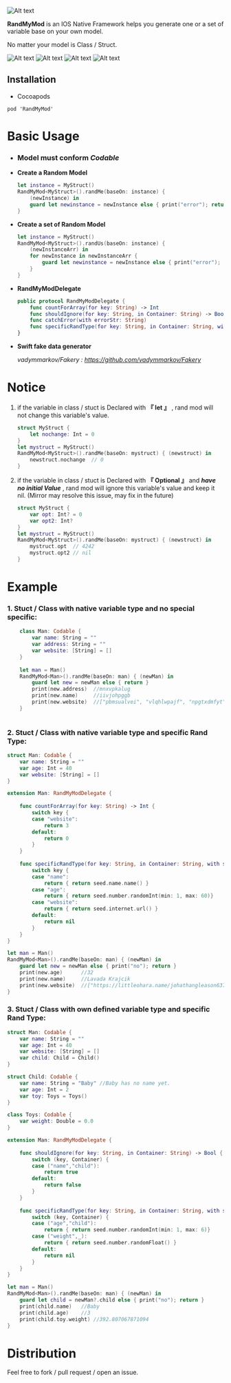 ![Alt text](https://raw.githubusercontent.com/jamesdouble/RandMyMod/master/Readme_img/logo.png)

**RandMyMod** is an IOS Native Framework helps you generate one or a set of variable base on your own model.

No matter your model is Class / Struct.

![Alt text](https://img.shields.io/badge/SwiftVersion-4.0-red.svg?link=http://left&link=http://right)
![Alt text](https://img.shields.io/badge/IOSVersion-8.0+-green.svg)
![Alt text](https://img.shields.io/badge/BuildVersion-1.0.0-green.svg)
![Alt text](https://img.shields.io/badge/Author-JamesDouble-blue.svg?link=http://https://jamesdouble.github.io/index.html&link=http://https://jamesdouble.github.io/index.html)


## Installation
* Cocoapods

```
pod 'RandMyMod'
```

# Basic Usage

* ### Model must conform *Codable*

* **Create a Random Model**

	```swift
	let instance = MyStruct()
	RandMyMod<MyStruct>().randMe(baseOn: instance) { 
		(newInstance) in
    	guard let newinstance = newInstance else { print("error"); return }
    }
	```

* **Create a set of Random Model**

	```swift
	let instance = MyStruct()
	RandMyMod<MyStruct>().randUs(baseOn: instance) { 
		(newInstanceArr) in
    	for newInstance in newInstanceArr {
    		guard let newinstance = newInstance else { print("error"); return }
    	}
    }
	```
	
* **RandMyModDelegate**

	```swift
	public protocol RandMyModDelegate {
    	func countForArray(for key: String) -> Int
    	func shouldIgnore(for key: String, in Container: String) -> Bool
    	func catchError(with errorStr: String)
    	func specificRandType(for key: String, in Container: String, with seed: RandType) -> (()->Any)?
	}
	```

* **Swift fake data generator**

 	*vadymmarkov/Fakery : https://github.com/vadymmarkov/Fakery*
	
# Notice

1. if the variable in class / stuct is Declared with **『 let 』** , rand mod will not change this variable's value.

	```swift 
	struct MyStruct {
		let nochange: Int = 0
	}
	let mystruct = MyStruct()
	RandMyMod<MyStruct>().randMe(baseOn: mystruct) { (newstruct) in 
		newstruct.nochange  // 0
	}
	```
	
2. if the variable in class / stuct is Declared with **『 Optional 』** and ***have no initial Value*** , rand mod will ignore this variable's value and keep it nil.	(Mirror may resolve this issue, may fix in the future)

	```swift 
	struct MyStruct {
		var opt: Int? = 0
		var opt2: Int?
	}
	let mystruct = MyStruct()
	RandMyMod<MyStruct>().randMe(baseOn: mystruct) { (newstruct) in 
		mystruct.opt  // 4242
		mystruct.opt2 // nil
	}
	```
	
	
# Example

### 1. Stuct / Class with native variable type and no special specific:

```swift
	class Man: Codable {
    	var name: String = ""
    	var address: String = ""
    	var website: [String] = []
   	}
   	
   	let man = Man()
	RandMyMod<Man>().randMe(baseOn: man) { (newMan) in
    	guard let new = newMan else { return }
    	print(new.address) 	//mnxvpkalug
    	print(new.name) 	//iivjohpggb
    	print(new.website)	//["pbmsualvei", "vlqhlwpajf", "npgtxdmfyt"]
	}
	
```
	
### 2. Stuct / Class with native variable type and specific Rand Type:

```swift
struct Man: Codable {
    var name: String = ""
    var age: Int = 40
    var website: [String] = []
}

extension Man: RandMyModDelegate {
    
    func countForArray(for key: String) -> Int {
        switch key {
        case "website":
            return 3
        default:
            return 0
        }
    }
    
    func specificRandType(for key: String, in Container: String, with seed: RandType) -> (() -> Any)? {
        switch key {
        case "name":
            return { return seed.name.name() }
        case "age":
            return { return seed.number.randomInt(min: 1, max: 60)}
        case "website":
            return { return seed.internet.url() }
        default:
            return nil
        }   
    }
}

let man = Man()
RandMyMod<Man>().randMe(baseOn: man) { (newMan) in
    guard let new = newMan else { print("no"); return }
    print(new.age) 		//32
    print(new.name) 	//Lavada Krajcik
    print(new.website)	//["https://littleohara.name/johathangleason6379", "https://kautzerwunsch.biz/karleejones8880", "https://purdy.net/olivercorkery"]
}
```

### 3. Stuct / Class with own defined variable type and specific Rand Type:
	 
```swift 
struct Man: Codable {
    var name: String = ""
    var age: Int = 40
    var website: [String] = []
    var child: Child = Child()
}

struct Child: Codable {
    var name: String = "Baby" //Baby has no name yet.
    var age: Int = 2
    var toy: Toys = Toys()
}

class Toys: Codable {
    var weight: Double = 0.0
}

extension Man: RandMyModDelegate {
    
    func shouldIgnore(for key: String, in Container: String) -> Bool {
        switch (key, Container) {
        case ("name","child"):
            return true
        default:
            return false
        }
    }
  
    func specificRandType(for key: String, in Container: String, with seed: RandType) -> (() -> Any)? {
        switch (key, Container) {
        case ("age","child"):
            return { return seed.number.randomInt(min: 1, max: 6)}
        case ("weight",_):
            return { return seed.number.randomFloat() }
        default:
            return nil
        }
    }
}

let man = Man()
RandMyMod<Man>().randMe(baseOn: man) { (newMan) in
    guard let child = newMan?.child else { print("no"); return }
    print(child.name)	//Baby
    print(child.age)	//3
    print(child.toy.weight)	//392.807067871094
}


```

# Distribution

Feel free to fork / pull request / open an issue.
	

